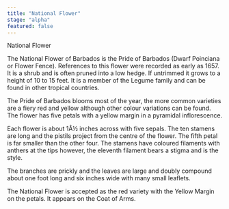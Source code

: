 ```yaml
---
title: "National Flower"
stage: "alpha"
featured: false
---
```


National Flower

The National Flower of Barbados is the Pride of Barbados (Dwarf Poinciana or Flower Fence). References to this flower were recorded as early as 1657. It is a shrub and is often pruned into a low hedge. If untrimmed it grows to a height of 10 to 15 feet. It is a member of the Legume family and can be found in other tropical countries.

The Pride of Barbados blooms most of the year, the more common varieties are a fiery red and yellow although other colour variations can be found. The flower has five petals with a yellow margin in a pyramidal inflorescence.

Each flower is about 1Â½ inches across with five sepals. The ten stamens are long and the pistils project from the centre of the flower. The fifth petal is far smaller than the other four. The stamens have coloured filaments with anthers at the tips however, the eleventh filament bears a stigma and is the style.

The branches are prickly and the leaves are large and doubly compound about one foot long and six inches wide with many small leaflets.

The National Flower is accepted as the red variety with the Yellow Margin on the petals. It appears on the Coat of Arms.